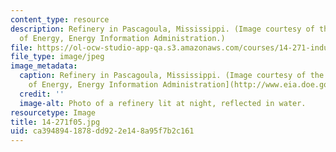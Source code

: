 ```yaml
---
content_type: resource
description: Refinery in Pascagoula, Mississippi. (Image courtesy of the U.S. Department
  of Energy, Energy Information Administration.)
file: https://ol-ocw-studio-app-qa.s3.amazonaws.com/courses/14-271-industrial-organization-i-fall-2005/ca3948941878dd922e148a95f7b2c161_14-271f05.jpg
file_type: image/jpeg
image_metadata:
  caption: Refinery in Pascagoula, Mississippi. (Image courtesy of the [U.S. Department
    of Energy, Energy Information Administration](http://www.eia.doe.gov/).)
  credit: ''
  image-alt: Photo of a refinery lit at night, reflected in water.
resourcetype: Image
title: 14-271f05.jpg
uid: ca394894-1878-dd92-2e14-8a95f7b2c161
---
```

